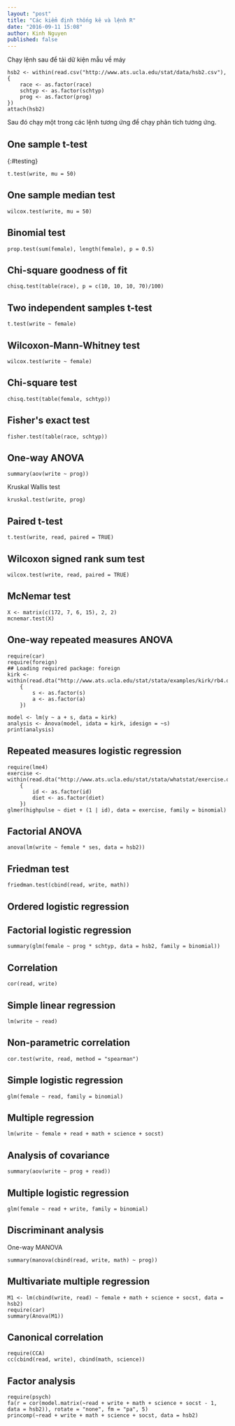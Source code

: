 ```yaml
---
layout: "post"
title: "Các kiểm định thống kê và lệnh R"
date: "2016-09-11 15:08"
author: Kinh Nguyen
published: false
---
```


Chạy lệnh sau để tải dữ kiện mẫu về máy

```
hsb2 <- within(read.csv("http://www.ats.ucla.edu/stat/data/hsb2.csv"), {
    race <- as.factor(race)
    schtyp <- as.factor(schtyp)
    prog <- as.factor(prog)
})
attach(hsb2)
```

Sau đó chạy một trong các lệnh tương ứng để chạy phân tích tương ứng.

## One sample t-test
{:#testing}

```
t.test(write, mu = 50)
```

## One sample median test

```
wilcox.test(write, mu = 50)
```

## Binomial test

```
prop.test(sum(female), length(female), p = 0.5)
```

## Chi-square goodness of fit

```
chisq.test(table(race), p = c(10, 10, 10, 70)/100)
```

## Two independent samples t-test

```
t.test(write ~ female)
```

## Wilcoxon-Mann-Whitney test

```
wilcox.test(write ~ female)
```

## Chi-square test

```
chisq.test(table(female, schtyp))
```

## Fisher's exact test

```
fisher.test(table(race, schtyp))
```

## One-way ANOVA

```
summary(aov(write ~ prog))
```

Kruskal Wallis test

```
kruskal.test(write, prog)
```

## Paired t-test

```
t.test(write, read, paired = TRUE)
```

## Wilcoxon signed rank sum test

```
wilcox.test(write, read, paired = TRUE)
```

## McNemar test

```
X <- matrix(c(172, 7, 6, 15), 2, 2)
mcnemar.test(X)
```

## One-way repeated measures ANOVA

```
require(car)
require(foreign)
## Loading required package: foreign
kirk <- within(read.dta("http://www.ats.ucla.edu/stat/stata/examples/kirk/rb4.dta"),
    {
        s <- as.factor(s)
        a <- as.factor(a)
    })

model <- lm(y ~ a + s, data = kirk)
analysis <- Anova(model, idata = kirk, idesign = ~s)
print(analysis)
```

## Repeated measures logistic regression

```
require(lme4)
exercise <- within(read.dta("http://www.ats.ucla.edu/stat/stata/whatstat/exercise.dta"),
    {
        id <- as.factor(id)
        diet <- as.factor(diet)
    })
glmer(highpulse ~ diet + (1 | id), data = exercise, family = binomial)
```

## Factorial ANOVA

```
anova(lm(write ~ female * ses, data = hsb2))
```

## Friedman test

```
friedman.test(cbind(read, write, math))
```

## Ordered logistic regression

## Factorial logistic regression

```
summary(glm(female ~ prog * schtyp, data = hsb2, family = binomial))
```

## Correlation

```
cor(read, write)
```

## Simple linear regression

```
lm(write ~ read)
```

## Non-parametric correlation

```
cor.test(write, read, method = "spearman")
```

## Simple logistic regression

```
glm(female ~ read, family = binomial)
```

## Multiple regression

```
lm(write ~ female + read + math + science + socst)
```

## Analysis of covariance

```
summary(aov(write ~ prog + read))
```

## Multiple logistic regression

```
glm(female ~ read + write, family = binomial)
```

## Discriminant analysis

One-way MANOVA

```
summary(manova(cbind(read, write, math) ~ prog))
```

## Multivariate multiple regression

```
M1 <- lm(cbind(write, read) ~ female + math + science + socst, data = hsb2)
require(car)
summary(Anova(M1))
```

## Canonical correlation

```
require(CCA)
cc(cbind(read, write), cbind(math, science))
```

## Factor analysis

```
require(psych)
fa(r = cor(model.matrix(~read + write + math + science + socst - 1, data = hsb2)), rotate = "none", fm = "pa", 5)
princomp(~read + write + math + science + socst, data = hsb2)
```

